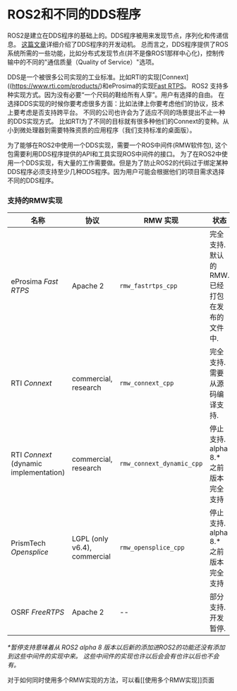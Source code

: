 # ROS2和不同的DDS程序
ROS2是建立在DDS程序的基础上的。DDS程序被用来发现节点，序列化和传递信息。
[这篇文章](http://design.ros2.org/articles/ros_on_dds.html)详细介绍了DDS程序的开发动机。
总而言之，DDS程序提供了ROS系统所需的一些功能，比如分布式发现节点(并不是像ROS1那样中心化)，控制传输中的不同的"通信质量（Quality of Service）"选项。

DDS是一个被很多公司实现的工业标准。比如RTI的实现[Connext]((https://www.rti.com/products/)和eProsima的实现[Fast RTPS](http://www.eprosima.com/index.php/products-all/eprosima-fast-rtps)。
ROS2 支持多种实现方式。因为没有必要“一个尺码的鞋给所有人穿”。用户有选择的自由。
在选择DDS实现的时候你要考虑很多方面：比如法律上你要考虑他们的协议，技术上要考虑是否支持跨平台。
不同的公司也许会为了适应不同的场景提出不止一种的DDS实现方式。
比如RTI为了不同的目标就有很多种他们的Connext的变种。从小到微处理器到需要特殊资质的应用程序（我们支持标准的桌面版）。

为了能够在ROS2中使用一个DDS实现，需要一个ROS中间件(RMW软件包), 这个包需要利用DDS程序提供的API和工具实现ROS中间件的接口。
为了在ROS2中使用一个DDS实现，有大量的工作需要做。但是为了防止ROS2的代码过于绑定某种DDS程序必须支持至少几种DDS程序。因为用户可能会根据他们的项目需求选择不同的DDS程序。

### 支持的RMW实现

| 名称 | 协议 | RMW 实现 | 状态 |
| ------------- | ------------- | ----- | ---- |
| eProsima _Fast RTPS_ | Apache 2 | `rmw_fastrtps_cpp` | 完全支持. 默认的RMW. 已经打包在发布的文件中. |
| RTI _Connext_ | commercial, research | `rmw_connext_cpp` | 完全支持. 需要从源码编译支持. |
| RTI _Connext_ (dynamic implementation) | commercial, research | `rmw_connext_dynamic_cpp` | 停止支持. alpha 8.* 之前版本完全支持|
| PrismTech _Opensplice_ | LGPL (only v6.4), commercial | `rmw_opensplice_cpp` | 停止支持. alpha 8.* 之前版本完全支持|
| OSRF _FreeRTPS_ | Apache 2 | -- | 部分支持. 开发暂停. |

_*暂停支持意味着从 ROS2 alpha 8 版本以后新的添加进ROS2的功能还没有添加到这些中间件的实现中来。
这些中间件的实现也许以后会会有也许以后也不会有。_

对于如何同时使用多个RMW实现的方法，可以看[[使用多个RMW实现]]页面
